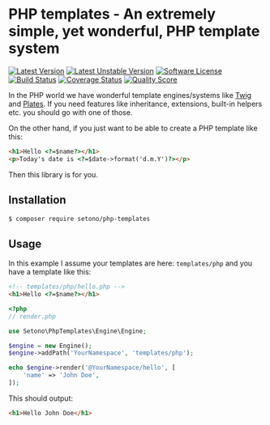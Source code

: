 # PHP templates - An extremely simple, yet wonderful, PHP template system

[![Latest Version][ico-version]][link-packagist]
[![Latest Unstable Version][ico-unstable-version]][link-packagist]
[![Software License][ico-license]](LICENSE)
[![Build Status][ico-github-actions]][link-github-actions]
[![Coverage Status][ico-code-coverage]][link-code-coverage]
[![Quality Score][ico-code-quality]][link-code-quality]

In the PHP world we have wonderful template engines/systems like [Twig](https://twig.symfony.com/)
and [Plates](http://platesphp.com/). If you need features like inheritance, extensions, built-in helpers etc. you
should go with one of those.

On the other hand, if you just want to be able to create a PHP template like this:

```html
<h1>Hello <?=$name?></h1>
<p>Today's date is <?=$date->format('d.m.Y')?></p>
```

Then this library is for you.

## Installation
```bash
$ composer require setono/php-templates
```

## Usage
In this example I assume your templates are here: `templates/php` and you have a template like this:

```html
<!-- templates/php/hello.php -->
<h1>Hello <?=$name?></h1>
```

```php
<?php
// render.php

use Setono\PhpTemplates\Engine\Engine;

$engine = new Engine();
$engine->addPath('YourNamespace', 'templates/php');

echo $engine->render('@YourNamespace/hello', [
    'name' => 'John Doe',
]);
```

This should output:

```html
<h1>Hello John Doe</h1>
```

[ico-version]: https://poser.pugx.org/setono/php-templates/v/stable
[ico-unstable-version]: https://poser.pugx.org/setono/php-templates/v/unstable
[ico-license]: https://poser.pugx.org/setono/php-templates/license
[ico-github-actions]: https://github.com/Setono/php-templates/workflows/build/badge.svg
[ico-code-coverage]: https://img.shields.io/scrutinizer/coverage/g/Setono/php-templates.svg
[ico-code-quality]: https://img.shields.io/scrutinizer/g/Setono/php-templates.svg

[link-packagist]: https://packagist.org/packages/setono/php-templates
[link-github-actions]: https://github.com/Setono/php-templates/actions
[link-code-coverage]: https://scrutinizer-ci.com/g/Setono/php-templates/code-structure
[link-code-quality]: https://scrutinizer-ci.com/g/Setono/php-templates

